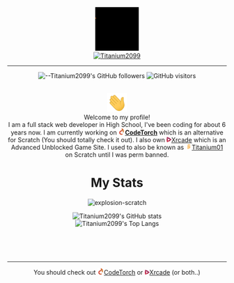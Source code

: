   <div align="center"><img src="https://github.com/Titanium2099/Titanium2099/blob/main/Titanium.gif" width="100"/></div>

<div align="center">
    <a href="https://git.io/typing-svg"><img src="https://readme-typing-svg.demolab.com?font=Quicksand&color=%ffffff&bold=true&size=30&center=true&vCenter=true&width=450&lines=Titanium2099;" alt="Titanium2099"></a>
</div>
<hr>
<div align=center> 

![--Titanium2099's GitHub followers](https://img.shields.io/github/followers/Titanium2099?color=00bbbb&style=for-the-badge&logo=github&logoColor=fff) 
![GitHub visitors](https://visitor-badge-reloaded.herokuapp.com/badge?page_id=Titanium2099.visitor.badge.reloaded&color=00bbbb&style=for-the-badge&logo=github)

<br><img src="https://raw.githubusercontent.com/Titanium2099/Titanium2099/main/wave.gif" width="45px">
  <br>Welcome to my profile! <br>
  I am a full stack web developer in High School, I've been coding for about 6 years now. I am currently working on **[<img src="https://raw.githubusercontent.com/Titanium2099/Titanium2099/main/36x36.png" width="15px">CodeTorch](https://www.github.com/CodeTorchNET)** which is an alternative for Scratch (You should totally check it out). I also own [<img src="https://raw.githubusercontent.com/Titanium2099/Titanium2099/main/alt_normal.png" width="11px">Xrcade](https://www.xrcade.xyz?ref=progit) which is an Advanced Unblocked Game Site.  I used to also be known as [<img src="https://github.com/Titanium2099/Titanium2099/blob/main/45bb6.png?raw=true" width="14px">Titanium01](https://scratch.mit.edu/users/Titanium01/) on Scratch until I was perm banned.
  
  
  # My Stats

<p align=center><img align="center" src="https://github-readme-streak-stats.herokuapp.com/?user=Titanium2099&" alt="explosion-scratch" /></p>

  ![Titanium2099's GitHub stats](https://github-readme-stats.vercel.app/api?username=Titanium2099&show_icons=true)
  <br>
![Titanium2099's Top Langs](https://github-readme-stats.vercel.app/api/top-langs/?username=Titanium2099&layout=compact)

<br>


<br>
<br>
<hr>

You should check out [<img src="https://raw.githubusercontent.com/Titanium2099/Titanium2099/main/36x36.png" width="15px">CodeTorch](https://www.github.com/CodeTorchNET) or [<img src="https://raw.githubusercontent.com/Titanium2099/Titanium2099/main/alt_normal.png" width="11px">Xrcade](https://www.xrcade.xyz?ref=progit) (or both..)
